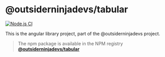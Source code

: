 # @outsiderninjadevs/tabular

[![Node.js CI](https://github.com/achrafmataich/ond-tabular/actions/workflows/nodjs.yaml/badge.svg)](https://github.com/achrafmataich/ond-tabular/actions/workflows/nodjs.yaml)

This is the angular library project, part of the @outsiderninjadevs project.

> The npm package is available in the NPM registry **[@outsiderninjadevs/tabular](https://www.npmjs.com/package/@outsiderninjadevs/tabular)**
